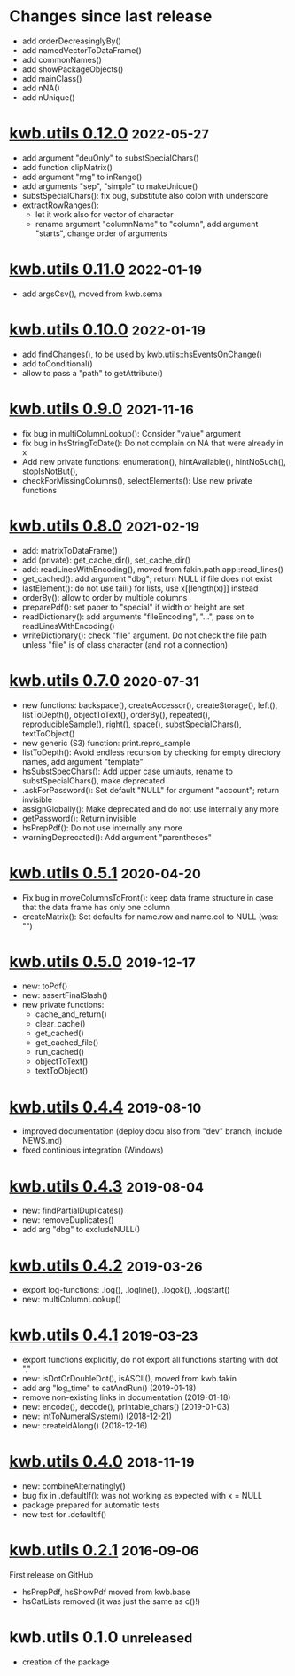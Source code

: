 # Changes since last release

* add orderDecreasinglyBy()
* add namedVectorToDataFrame()
* add commonNames()
* add showPackageObjects()
* add mainClass()
* add nNA()
* add nUnique()

# [kwb.utils 0.12.0](https://github.com/KWB-R/kwb.utils/releases/tag/v0.12.0) <small>2022-05-27</small>

* add argument "deuOnly" to substSpecialChars()
* add function clipMatrix()
* add argument "rng" to inRange()
* add arguments "sep", "simple" to makeUnique()
* substSpecialChars(): fix bug, substitute also colon with underscore
* extractRowRanges():
    - let it work also for vector of character
    - rename argument "columnName" to "column", add argument "starts", change 
      order of arguments
  
# [kwb.utils 0.11.0](https://github.com/KWB-R/kwb.utils/releases/tag/v0.11.0) <small>2022-01-19</small>

* add argsCsv(), moved from kwb.sema

# [kwb.utils 0.10.0](https://github.com/KWB-R/kwb.utils/releases/tag/v0.10.0) <small>2022-01-19</small>

* add findChanges(), to be used by kwb.utils::hsEventsOnChange()
* add toConditional()
* allow to pass a "path" to getAttribute()

# [kwb.utils 0.9.0](https://github.com/KWB-R/kwb.utils/releases/tag/v0.9.0) <small>2021-11-16</small>

* fix bug in multiColumnLookup(): Consider "value" argument
* fix bug in hsStringToDate(): Do not complain on NA that were already in x
* Add new private functions: enumeration(), hintAvailable(), hintNoSuch(),
  stopIsNotBut(), 
* checkForMissingColumns(), selectElements(): Use new private functions

# [kwb.utils 0.8.0](https://github.com/KWB-R/kwb.utils/releases/tag/v0.8.0) <small>2021-02-19</small>

* add: matrixToDataFrame()
* add (private): get_cache_dir(), set_cache_dir()
* add: readLinesWithEncoding(), moved from fakin.path.app::read_lines()
* get_cached(): add argument "dbg"; return NULL if file does not exist
* lastElement(): do not use tail() for lists, use x[[length(x)]] instead
* orderBy(): allow to order by multiple columns
* preparePdf(): set paper to "special" if width or height are set
* readDictionary(): add arguments "fileEncoding", "...", pass on to
  readLinesWithEncoding()
* writeDictionary(): check "file" argument. Do not check the file path unless
  "file" is of class character (and not a connection)

# [kwb.utils 0.7.0](https://github.com/KWB-R/kwb.utils/releases/tag/v0.7.0) <small>2020-07-31</small>

* new functions: backspace(), createAccessor(), createStorage(), left(),
  listToDepth(), objectToText(), orderBy(), repeated(), reproducibleSample(),
  right(), space(), substSpecialChars(), textToObject()
* new generic (S3) function: print.repro_sample
* listToDepth(): Avoid endless recursion by checking for empty directory names,
  add argument "template"
* hsSubstSpecChars(): Add upper case umlauts, rename to substSpecialChars(),
  make deprecated
* .askForPassword(): Set default "NULL" for argument "account"; return invisible
* assignGlobally(): Make deprecated and do not use internally any more
* getPassword(): Return invisible
* hsPrepPdf(): Do not use internally any more
* warningDeprecated(): Add argument "parentheses"

# [kwb.utils 0.5.1](https://github.com/KWB-R/kwb.utils/releases/tag/v0.5.1) <small>2020-04-20</small>

* Fix bug in moveColumnsToFront(): keep data frame structure in case that the
  data frame has only one column
* createMatrix(): Set defaults for name.row and name.col to NULL (was: "")

# [kwb.utils 0.5.0](https://github.com/KWB-R/kwb.utils/releases/tag/v0.5.0) <small>2019-12-17</small>

* new: toPdf()
* new: assertFinalSlash()
* new private functions:
  + cache_and_return()
  + clear_cache()
  + get_cached()
  + get_cached_file()
  + run_cached()
  + objectToText()
  + textToObject()

# [kwb.utils 0.4.4](https://github.com/KWB-R/kwb.utils/releases/tag/v0.4.4) <small>2019-08-10</small>

* improved documentation (deploy docu also from "dev" branch, include NEWS.md)
* fixed continious integration (Windows)

# [kwb.utils 0.4.3](https://github.com/KWB-R/kwb.utils/releases/tag/v0.4.3) <small>2019-08-04</small>

* new: findPartialDuplicates()
* new: removeDuplicates()
* add arg "dbg" to excludeNULL()


# [kwb.utils 0.4.2](https://github.com/KWB-R/kwb.utils/tree/773c632aaa631ad51057eb99a841bb5f2721968c) <small>2019-03-26</small>

* export log-functions: .log(), .logline(), .logok(), .logstart()
* new: multiColumnLookup()

# [kwb.utils 0.4.1](https://github.com/KWB-R/kwb.utils/tree/37245e933ceed6538220caaadfc1aa4b2d7fc6ee) <small>2019-03-23</small>

* export functions explicitly, do not export all functions starting with dot "."
* new: isDotOrDoubleDot(), isASCII(), moved from kwb.fakin
* add arg "log_time" to catAndRun() (2019-01-18)
* remove non-existing links in documentation (2019-01-18)
* new: encode(), decode(), printable_chars() (2019-01-03)
* new: intToNumeralSystem() (2018-12-21)
* new: createIdAlong() (2018-12-16)


# [kwb.utils 0.4.0](https://github.com/KWB-R/kwb.utils/releases/tag/v0.4.0) <small>2018-11-19</small>

* new: combineAlternatingly()
* bug fix in .defaultIf(): was not working as expected with x = NULL
* package prepared for automatic tests
* new test for .defaultIf()


# [kwb.utils 0.2.1](https://github.com/KWB-R/kwb.utils/releases/tag/v.0.2.1) <small>2016-09-06</small>

First release on GitHub

* hsPrepPdf, hsShowPdf moved from kwb.base
* hsCatLists removed (it was just the same as c()!)

# kwb.utils 0.1.0 <small>unreleased</small>

* creation of the package
